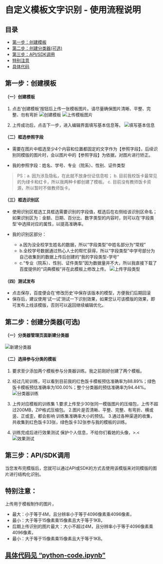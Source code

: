 # 自定义模板文字识别 - 使用流程说明

## 目录
- [第一步：创建模板](#第一步：创建模板)
- [第二步：创建分类器(可选)](#第二步：创建分类器(可选))
- [第三步：API/SDK调用](#第三步：API/SDK调用)
- [特别注意](#特别注意)
- [具体代码](https://github.com/CherryLiChan/API_ML_AI/blob/master/python-code.ipynb)

## 第一步：创建模板
#### （一）创建模板
1. 点击’创建模板’按钮后上传一张模板图片。请尽量确保图片清晰、平整、完整、勿有弯折
![创建模板](https://note.youdao.com/yws/api/personal/file/5E63CE009573409ABD334EAEB9954964?method=download&shareKey=faca9f2f4f1aeb080d72ad13c288d750)
![上传模板图片](https://note.youdao.com/yws/api/personal/file/294BEF8DB88247ACB2BA85C88FBBA166?method=download&shareKey=d4bfdd58b2b9c56c0c828b48b5b1e351)

2. 上传成功后，点击下一步，进入编辑界面填写基本信息等。
![填写基本信息](https://note.youdao.com/yws/api/personal/file/D76052F0483945A4A32EE94B6A0236CA?method=download&shareKey=e8ec6de4b8a138c3064971e7126214c8)

#### （二）框选参照字段
- 需要在图片中框选至少4个内容和位置都固定的文字作为【参照字段】，后续识别同模版的图片时，会以图片中的【参照字段】为依据，对图片进行矫正。

- 我的参照字段：姓名、学号、专业（院系）、性别、证件类型
> PS：a. 因为涉及隐私，在此就不放身份证信息啦；
> b. 目前我校饭卡最常见的为绿卡和红卡，所以我两种卡都创建了模板。
> c. 目前没有教师饭卡资源，所以暂时不做教师饭卡。

#### （三）框选识别区
- 使用识别区框选工具框选需要识别的字段值，框选后在右侧给该识别区命名；如果识别区为：金额、日期、百分比、数字类型的内容时，则可以在‘字段类型’中选择对应的属性，以提高准确率。

- 我的识别区部分：
	- a.因为没全校学生姓名的数据，所以“字段类型”中姓名部分为“常规”
	- b.全校学号数据通过热心人士的帮忙获得，所以“字段类型”中学号部分为自己收集到的数据上传后创建的“我的字段类型-学号”
	- c.“专业（院系）、性别、证件类型”因为数据量并不大，所以我直接下载了百度提供的“词典模板”并在此模板上修改上传。
![上传字段类型](https://note.youdao.com/yws/api/personal/file/DA62EE6893634056A3CD9C8AFC8DBE96?method=download&shareKey=5aa880c17170949489b90817fb7b507f)

#### （四）测试发布
- 点击保存，百度便会在‘修改历史’中保存该版本的模型，方便我们后期回滚
- 保存后，建议使用‘试一试’测试一下识别效果，如果您认可该模版的效果，即可发布上线该模版，否则可以返回继续编辑优化。

## 第二步：创建分类器(可选)
#### （一）分类器管理页面新建分类器
![新建分类器](https://note.youdao.com/yws/api/personal/file/AE6832D0118D415A97640C902EDDF5C5?method=download&shareKey=62a80402a48929cedc1908fdcc96f516)

#### （二）选择参与分类的模板
1. 要求至少添加两个模板参与分类器训练。我之前刚好创建了两个模板。
2. 经过几轮训练，可以看到目前我的红色饭卡模板预估准确率为88.89%；绿色饭卡模板预估准确率为100.00%；整个分类器的预估准确率为94.44%。
![分类器训练](https://note.youdao.com/yws/api/personal/file/16BF009CBA9D49FFB9F598B8CEF726AB?method=download&shareKey=6f05f72db1ed959e15503471b979e920)
3. 上传对应模板的训练集
	1.要求上传至少30张同一模版图片的压缩包，上传不超过200MB，ZIP格式压缩包。
	2.图片是否清晰、平整、完整、有弯折、横或竖、正或歪，都会影响 训练集准确率大小的预估。
	3.通过各种渠道的收集，共收集到红色饭卡33张，绿色饭卡32张参与我的模板的训练。

4. 训练完成后进行效果测试
保护个人信息，不给你们看她的头像，>.<
![效果测试](https://note.youdao.com/yws/api/personal/file/791EF17748D6421584AB047447951ECA?method=download&shareKey=b737f6952ec7d8c85bc25a9dfda04e7b)

## 第三步：API/SDK调用
当您发布完模版后，您就可以通过API或SDK的方式去使用该模版来对同模版的图片进行结构化识别。

## 特别注意：
上传用于模板制作的图片，
- 最大：小于等于4M，且分辨率小于等于4096像素乘4096像素，
- 最小：大于等于15像素乘15像素且大于等于1KB，
- 后期上传识别的图片最大：大小不超过4M，且分辨率小于等于4096像素乘4096像素，
- 最小：大于等于15像素乘15像素且大于等于1KB。

## [具体代码见 “python-code.ipynb”](https://github.com/CherryLiChan/API_ML_AI/blob/master/python-code.ipynb)
